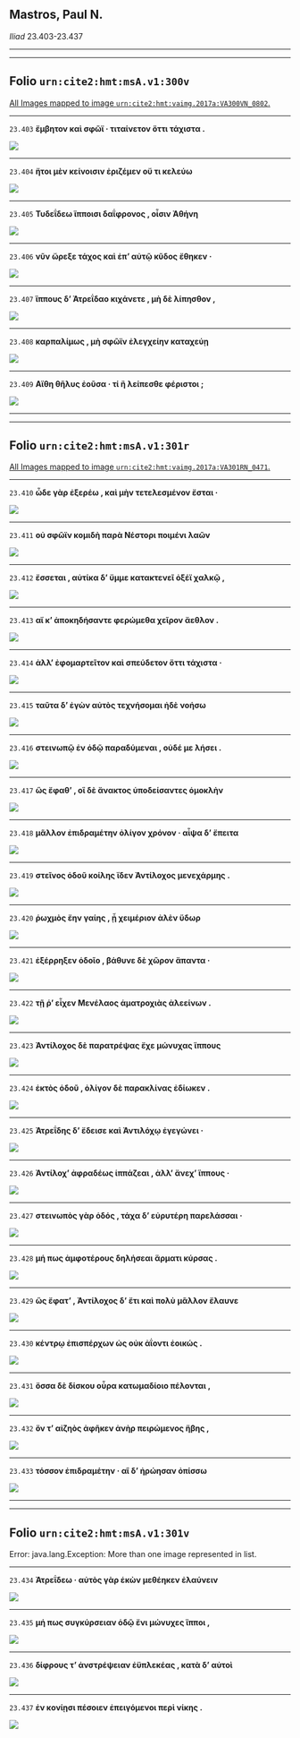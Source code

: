 ## Mastros, Paul N.

*Iliad* 23.403-23.437

---

---

## **Folio `urn:cite2:hmt:msA.v1:300v`**



[All Images mapped to image `urn:cite2:hmt:vaimg.2017a:VA300VN_0802`.](http://www.homermultitext.org/ict2/index.html?urn=urn:cite2:hmt:vaimg.2017a:VA300VN_0802@0.5002,0.5994,0.4044,0.02393&urn=urn:cite2:hmt:vaimg.2017a:VA300VN_0802@0.5042,0.6155,0.4014,0.02282&urn=urn:cite2:hmt:vaimg.2017a:VA300VN_0802@0.4974,0.6360,0.4184,0.02144&urn=urn:cite2:hmt:vaimg.2017a:VA300VN_0802@0.5022,0.6567,0.4245,0.01964&urn=urn:cite2:hmt:vaimg.2017a:VA300VN_0802@0.5048,0.6777,0.4245,0.02006&urn=urn:cite2:hmt:vaimg.2017a:VA300VN_0802@0.5048,0.6777,0.4245,0.02006&urn=urn:cite2:hmt:vaimg.2017a:VA300VN_0802@0.4978,0.6877,0.4385,0.02877)

---- 

 `23.403`  **ἔμβητον καὶ σφῶϊ · τιταίνετον ὅττι τάχιστα .** 

 <a href="http://www.homermultitext.org/ict2/index.html?urn=urn:cite2:hmt:vaimg.2017a:VA300VN_0802@0.5002,0.5994,0.4044,0.02393"><img src="http://beta.hpcc.uh.edu/scs/image/500/500/urn:cite2:hmt:vaimg.2017a:VA300VN_0802@0.5002,0.5994,0.4044,0.02393"/></a> 

---- 

 `23.404`  **ἤτοι μὲν κείνοισιν ἐριζέμεν οὔ τι κελεύω** 

 <a href="http://www.homermultitext.org/ict2/index.html?urn=urn:cite2:hmt:vaimg.2017a:VA300VN_0802@0.5042,0.6155,0.4014,0.02282"><img src="http://beta.hpcc.uh.edu/scs/image/500/500/urn:cite2:hmt:vaimg.2017a:VA300VN_0802@0.5042,0.6155,0.4014,0.02282"/></a> 

---- 

 `23.405`  **Τυδεΐδεω ἵπποισι δαΐφρονος , οἷσιν Ἀθήνη** 

 <a href="http://www.homermultitext.org/ict2/index.html?urn=urn:cite2:hmt:vaimg.2017a:VA300VN_0802@0.4974,0.6360,0.4184,0.02144"><img src="http://beta.hpcc.uh.edu/scs/image/500/500/urn:cite2:hmt:vaimg.2017a:VA300VN_0802@0.4974,0.6360,0.4184,0.02144"/></a> 

---- 

 `23.406`  **νῦν ὤρεξε τάχος καὶ ἐπʼ αὐτῷ κῦδος ἔθηκεν ·** 

 <a href="http://www.homermultitext.org/ict2/index.html?urn=urn:cite2:hmt:vaimg.2017a:VA300VN_0802@0.5022,0.6567,0.4245,0.01964"><img src="http://beta.hpcc.uh.edu/scs/image/500/500/urn:cite2:hmt:vaimg.2017a:VA300VN_0802@0.5022,0.6567,0.4245,0.01964"/></a> 

---- 

 `23.407`  **ἵππους δʼ Ἀτρεΐδαο κιχάνετε , μὴ δὲ λίπησθον ,** 

 <a href="http://www.homermultitext.org/ict2/index.html?urn=urn:cite2:hmt:vaimg.2017a:VA300VN_0802@0.5048,0.6777,0.4245,0.02006"><img src="http://beta.hpcc.uh.edu/scs/image/500/500/urn:cite2:hmt:vaimg.2017a:VA300VN_0802@0.5048,0.6777,0.4245,0.02006"/></a> 

---- 

 `23.408`  **καρπαλίμως , μὴ σφῶϊν ἐλεγχείην καταχεύῃ** 

 <a href="http://www.homermultitext.org/ict2/index.html?urn=urn:cite2:hmt:vaimg.2017a:VA300VN_0802@0.5048,0.6777,0.4245,0.02006"><img src="http://beta.hpcc.uh.edu/scs/image/500/500/urn:cite2:hmt:vaimg.2017a:VA300VN_0802@0.5048,0.6777,0.4245,0.02006"/></a> 

---- 

 `23.409`  **Αἴθη θῆλυς ἐοῦσα · τί ἢ λείπεσθε φέριστοι ;** 

 <a href="http://www.homermultitext.org/ict2/index.html?urn=urn:cite2:hmt:vaimg.2017a:VA300VN_0802@0.4978,0.6877,0.4385,0.02877"><img src="http://beta.hpcc.uh.edu/scs/image/500/500/urn:cite2:hmt:vaimg.2017a:VA300VN_0802@0.4978,0.6877,0.4385,0.02877"/></a> 

---

---

## **Folio `urn:cite2:hmt:msA.v1:301r`**



[All Images mapped to image `urn:cite2:hmt:vaimg.2017a:VA301RN_0471`.](http://www.homermultitext.org/ict2/index.html?urn=urn:cite2:hmt:vaimg.2017a:VA301RN_0471@0.2058,0.2220,0.3989,0.02863&urn=urn:cite2:hmt:vaimg.2017a:VA301RN_0471@0.2082,0.2416,0.4013,0.02877&urn=urn:cite2:hmt:vaimg.2017a:VA301RN_0471@0.2062,0.2617,0.4259,0.02683&urn=urn:cite2:hmt:vaimg.2017a:VA301RN_0471@0.2027,0.2830,0.4199,0.02545&urn=urn:cite2:hmt:vaimg.2017a:VA301RN_0471@0.2102,0.3053,0.3959,0.02199&urn=urn:cite2:hmt:vaimg.2017a:VA301RN_0471@0.2025,0.3216,0.4064,0.02614&urn=urn:cite2:hmt:vaimg.2017a:VA301RN_0471@0.2045,0.3433,0.4156,0.02393&urn=urn:cite2:hmt:vaimg.2017a:VA301RN_0471@0.2080,0.3617,0.4180,0.02434&urn=urn:cite2:hmt:vaimg.2017a:VA301RN_0471@0.2128,0.3827,0.4407,0.02061&urn=urn:cite2:hmt:vaimg.2017a:VA301RN_0471@0.2080,0.4004,0.4422,0.02545&urn=urn:cite2:hmt:vaimg.2017a:VA301RN_0471@0.2039,0.4201,0.4208,0.02545&urn=urn:cite2:hmt:vaimg.2017a:VA301RN_0471@0.2014,0.4365,0.4001,0.02766&urn=urn:cite2:hmt:vaimg.2017a:VA301RN_0471@0.2069,0.4573,0.4223,0.02628&urn=urn:cite2:hmt:vaimg.2017a:VA301RN_0471@0.2019,0.4788,0.4254,0.02628&urn=urn:cite2:hmt:vaimg.2017a:VA301RN_0471@0.1999,0.4945,0.4289,0.02476&urn=urn:cite2:hmt:vaimg.2017a:VA301RN_0471@0.2015,0.5122,0.4029,0.02407&urn=urn:cite2:hmt:vaimg.2017a:VA301RN_0471@0.2015,0.5122,0.4029,0.02407&urn=urn:cite2:hmt:vaimg.2017a:VA301RN_0471@0.1979,0.5538,0.4539,0.02337&urn=urn:cite2:hmt:vaimg.2017a:VA301RN_0471@0.2025,0.5736,0.4493,0.02172&urn=urn:cite2:hmt:vaimg.2017a:VA301RN_0471@0.1875,0.5834,0.4567,0.03209&urn=urn:cite2:hmt:vaimg.2017a:VA301RN_0471@0.1936,0.6097,0.4401,0.02337&urn=urn:cite2:hmt:vaimg.2017a:VA301RN_0471@0.1925,0.6272,0.4165,0.02545&urn=urn:cite2:hmt:vaimg.2017a:VA301RN_0471@0.1960,0.6463,0.4366,0.02808&urn=urn:cite2:hmt:vaimg.2017a:VA301RN_0471@0.1968,0.6643,0.4154,0.02711)

---- 

 `23.410`  **ὧδε γὰρ ἐξερέω , καὶ μὴν τετελεσμένον ἔσται ·** 

 <a href="http://www.homermultitext.org/ict2/index.html?urn=urn:cite2:hmt:vaimg.2017a:VA301RN_0471@0.2058,0.2220,0.3989,0.02863"><img src="http://beta.hpcc.uh.edu/scs/image/500/500/urn:cite2:hmt:vaimg.2017a:VA301RN_0471@0.2058,0.2220,0.3989,0.02863"/></a> 

---- 

 `23.411`  **οὐ σφῶϊν κομιδὴ παρὰ Νέστορι ποιμένι λαῶν** 

 <a href="http://www.homermultitext.org/ict2/index.html?urn=urn:cite2:hmt:vaimg.2017a:VA301RN_0471@0.2082,0.2416,0.4013,0.02877"><img src="http://beta.hpcc.uh.edu/scs/image/500/500/urn:cite2:hmt:vaimg.2017a:VA301RN_0471@0.2082,0.2416,0.4013,0.02877"/></a> 

---- 

 `23.412`  **ἔσσεται , αὐτίκα δʼ ὔμμε κατακτενεῖ ὀξέϊ χαλκῷ ,** 

 <a href="http://www.homermultitext.org/ict2/index.html?urn=urn:cite2:hmt:vaimg.2017a:VA301RN_0471@0.2062,0.2617,0.4259,0.02683"><img src="http://beta.hpcc.uh.edu/scs/image/500/500/urn:cite2:hmt:vaimg.2017a:VA301RN_0471@0.2062,0.2617,0.4259,0.02683"/></a> 

---- 

 `23.413`  **αἴ κʼ ἀποκηδήσαντε φερώμεθα χεῖρον ἄεθλον .** 

 <a href="http://www.homermultitext.org/ict2/index.html?urn=urn:cite2:hmt:vaimg.2017a:VA301RN_0471@0.2027,0.2830,0.4199,0.02545"><img src="http://beta.hpcc.uh.edu/scs/image/500/500/urn:cite2:hmt:vaimg.2017a:VA301RN_0471@0.2027,0.2830,0.4199,0.02545"/></a> 

---- 

 `23.414`  **ἀλλʼ ἐφομαρτεῖτον καὶ σπεύδετον ὅττι τάχιστα ·** 

 <a href="http://www.homermultitext.org/ict2/index.html?urn=urn:cite2:hmt:vaimg.2017a:VA301RN_0471@0.2102,0.3053,0.3959,0.02199"><img src="http://beta.hpcc.uh.edu/scs/image/500/500/urn:cite2:hmt:vaimg.2017a:VA301RN_0471@0.2102,0.3053,0.3959,0.02199"/></a> 

---- 

 `23.415`  **ταῦτα δʼ ἐγὼν αὐτὸς τεχνήσομαι ἠδὲ νοήσω** 

 <a href="http://www.homermultitext.org/ict2/index.html?urn=urn:cite2:hmt:vaimg.2017a:VA301RN_0471@0.2025,0.3216,0.4064,0.02614"><img src="http://beta.hpcc.uh.edu/scs/image/500/500/urn:cite2:hmt:vaimg.2017a:VA301RN_0471@0.2025,0.3216,0.4064,0.02614"/></a> 

---- 

 `23.416`  **στεινωπῷ ἐν ὁδῷ παραδύμεναι , οὐδέ με λήσει .** 

 <a href="http://www.homermultitext.org/ict2/index.html?urn=urn:cite2:hmt:vaimg.2017a:VA301RN_0471@0.2045,0.3433,0.4156,0.02393"><img src="http://beta.hpcc.uh.edu/scs/image/500/500/urn:cite2:hmt:vaimg.2017a:VA301RN_0471@0.2045,0.3433,0.4156,0.02393"/></a> 

---- 

 `23.417`  **ὣς ἔφαθʼ , οἳ δὲ ἄνακτος ὑποδείσαντες ὁμοκλὴν** 

 <a href="http://www.homermultitext.org/ict2/index.html?urn=urn:cite2:hmt:vaimg.2017a:VA301RN_0471@0.2080,0.3617,0.4180,0.02434"><img src="http://beta.hpcc.uh.edu/scs/image/500/500/urn:cite2:hmt:vaimg.2017a:VA301RN_0471@0.2080,0.3617,0.4180,0.02434"/></a> 

---- 

 `23.418`  **μᾶλλον ἐπιδραμέτην ὀλίγον χρόνον · αἶψα δʼ ἔπειτα** 

 <a href="http://www.homermultitext.org/ict2/index.html?urn=urn:cite2:hmt:vaimg.2017a:VA301RN_0471@0.2128,0.3827,0.4407,0.02061"><img src="http://beta.hpcc.uh.edu/scs/image/500/500/urn:cite2:hmt:vaimg.2017a:VA301RN_0471@0.2128,0.3827,0.4407,0.02061"/></a> 

---- 

 `23.419`  **στεῖνος ὁδοῦ κοίλης ἴδεν Ἀντίλοχος μενεχάρμης .** 

 <a href="http://www.homermultitext.org/ict2/index.html?urn=urn:cite2:hmt:vaimg.2017a:VA301RN_0471@0.2080,0.4004,0.4422,0.02545"><img src="http://beta.hpcc.uh.edu/scs/image/500/500/urn:cite2:hmt:vaimg.2017a:VA301RN_0471@0.2080,0.4004,0.4422,0.02545"/></a> 

---- 

 `23.420`  **ῥωχμὸς ἔην γαίης , ᾗ χειμέριον ἀλὲν ὕδωρ** 

 <a href="http://www.homermultitext.org/ict2/index.html?urn=urn:cite2:hmt:vaimg.2017a:VA301RN_0471@0.2039,0.4201,0.4208,0.02545"><img src="http://beta.hpcc.uh.edu/scs/image/500/500/urn:cite2:hmt:vaimg.2017a:VA301RN_0471@0.2039,0.4201,0.4208,0.02545"/></a> 

---- 

 `23.421`  **ἐξέρρηξεν ὁδοῖο , βάθυνε δὲ χῶρον ἅπαντα ·** 

 <a href="http://www.homermultitext.org/ict2/index.html?urn=urn:cite2:hmt:vaimg.2017a:VA301RN_0471@0.2014,0.4365,0.4001,0.02766"><img src="http://beta.hpcc.uh.edu/scs/image/500/500/urn:cite2:hmt:vaimg.2017a:VA301RN_0471@0.2014,0.4365,0.4001,0.02766"/></a> 

---- 

 `23.422`  **τῇ ῥʼ εἶχεν Μενέλαος ἁματροχιὰς ἀλεείνων .** 

 <a href="http://www.homermultitext.org/ict2/index.html?urn=urn:cite2:hmt:vaimg.2017a:VA301RN_0471@0.2069,0.4573,0.4223,0.02628"><img src="http://beta.hpcc.uh.edu/scs/image/500/500/urn:cite2:hmt:vaimg.2017a:VA301RN_0471@0.2069,0.4573,0.4223,0.02628"/></a> 

---- 

 `23.423`  **Ἀντίλοχος δὲ παρατρέψας ἔχε μώνυχας ἵππους** 

 <a href="http://www.homermultitext.org/ict2/index.html?urn=urn:cite2:hmt:vaimg.2017a:VA301RN_0471@0.2019,0.4788,0.4254,0.02628"><img src="http://beta.hpcc.uh.edu/scs/image/500/500/urn:cite2:hmt:vaimg.2017a:VA301RN_0471@0.2019,0.4788,0.4254,0.02628"/></a> 

---- 

 `23.424`  **ἐκτὸς ὁδοῦ , ὀλίγον δὲ παρακλίνας ἐδίωκεν .** 

 <a href="http://www.homermultitext.org/ict2/index.html?urn=urn:cite2:hmt:vaimg.2017a:VA301RN_0471@0.1999,0.4945,0.4289,0.02476"><img src="http://beta.hpcc.uh.edu/scs/image/500/500/urn:cite2:hmt:vaimg.2017a:VA301RN_0471@0.1999,0.4945,0.4289,0.02476"/></a> 

---- 

 `23.425`  **Ἀτρεΐδης δʼ ἔδεισε καὶ Ἀντιλόχῳ ἐγεγώνει ·** 

 <a href="http://www.homermultitext.org/ict2/index.html?urn=urn:cite2:hmt:vaimg.2017a:VA301RN_0471@0.2015,0.5122,0.4029,0.02407"><img src="http://beta.hpcc.uh.edu/scs/image/500/500/urn:cite2:hmt:vaimg.2017a:VA301RN_0471@0.2015,0.5122,0.4029,0.02407"/></a> 

---- 

 `23.426`  **Ἀντίλοχʼ ἀφραδέως ἱππάζεαι , ἀλλʼ ἄνεχʼ ἵππους ·** 

 <a href="http://www.homermultitext.org/ict2/index.html?urn=urn:cite2:hmt:vaimg.2017a:VA301RN_0471@0.2015,0.5122,0.4029,0.02407"><img src="http://beta.hpcc.uh.edu/scs/image/500/500/urn:cite2:hmt:vaimg.2017a:VA301RN_0471@0.2015,0.5122,0.4029,0.02407"/></a> 

---- 

 `23.427`  **στεινωπὸς γὰρ ὁδός , τάχα δʼ εὐρυτέρη παρελάσσαι ·** 

 <a href="http://www.homermultitext.org/ict2/index.html?urn=urn:cite2:hmt:vaimg.2017a:VA301RN_0471@0.1979,0.5538,0.4539,0.02337"><img src="http://beta.hpcc.uh.edu/scs/image/500/500/urn:cite2:hmt:vaimg.2017a:VA301RN_0471@0.1979,0.5538,0.4539,0.02337"/></a> 

---- 

 `23.428`  **μή πως ἀμφοτέρους δηλήσεαι ἅρματι κύρσας .** 

 <a href="http://www.homermultitext.org/ict2/index.html?urn=urn:cite2:hmt:vaimg.2017a:VA301RN_0471@0.2025,0.5736,0.4493,0.02172"><img src="http://beta.hpcc.uh.edu/scs/image/500/500/urn:cite2:hmt:vaimg.2017a:VA301RN_0471@0.2025,0.5736,0.4493,0.02172"/></a> 

---- 

 `23.429`  **ὣς ἔφατʼ , Ἀντίλοχος δʼ ἔτι καὶ πολὺ μᾶλλον ἔλαυνε** 

 <a href="http://www.homermultitext.org/ict2/index.html?urn=urn:cite2:hmt:vaimg.2017a:VA301RN_0471@0.1875,0.5834,0.4567,0.03209"><img src="http://beta.hpcc.uh.edu/scs/image/500/500/urn:cite2:hmt:vaimg.2017a:VA301RN_0471@0.1875,0.5834,0.4567,0.03209"/></a> 

---- 

 `23.430`  **κέντρῳ ἐπισπέρχων ὡς οὐκ ἀΐοντι ἐοικώς .** 

 <a href="http://www.homermultitext.org/ict2/index.html?urn=urn:cite2:hmt:vaimg.2017a:VA301RN_0471@0.1936,0.6097,0.4401,0.02337"><img src="http://beta.hpcc.uh.edu/scs/image/500/500/urn:cite2:hmt:vaimg.2017a:VA301RN_0471@0.1936,0.6097,0.4401,0.02337"/></a> 

---- 

 `23.431`  **ὅσσα δὲ δίσκου οὖρα κατωμαδίοιο πέλονται ,** 

 <a href="http://www.homermultitext.org/ict2/index.html?urn=urn:cite2:hmt:vaimg.2017a:VA301RN_0471@0.1925,0.6272,0.4165,0.02545"><img src="http://beta.hpcc.uh.edu/scs/image/500/500/urn:cite2:hmt:vaimg.2017a:VA301RN_0471@0.1925,0.6272,0.4165,0.02545"/></a> 

---- 

 `23.432`  **ὅν τʼ αἰζηὸς ἀφῆκεν ἀνὴρ πειρώμενος ἥβης ,** 

 <a href="http://www.homermultitext.org/ict2/index.html?urn=urn:cite2:hmt:vaimg.2017a:VA301RN_0471@0.1960,0.6463,0.4366,0.02808"><img src="http://beta.hpcc.uh.edu/scs/image/500/500/urn:cite2:hmt:vaimg.2017a:VA301RN_0471@0.1960,0.6463,0.4366,0.02808"/></a> 

---- 

 `23.433`  **τόσσον ἐπιδραμέτην · αἳ δʼ ἠρώησαν ὀπίσσω** 

 <a href="http://www.homermultitext.org/ict2/index.html?urn=urn:cite2:hmt:vaimg.2017a:VA301RN_0471@0.1968,0.6643,0.4154,0.02711"><img src="http://beta.hpcc.uh.edu/scs/image/500/500/urn:cite2:hmt:vaimg.2017a:VA301RN_0471@0.1968,0.6643,0.4154,0.02711"/></a> 

---

---

## **Folio `urn:cite2:hmt:msA.v1:301v`**



Error: java.lang.Exception: More than one image represented in list.

---- 

 `23.434`  **Ἀτρεΐδεω · αὐτὸς γὰρ ἑκὼν μεθέηκεν ἐλαύνειν** 

 <a href="http://www.homermultitext.org/ict2/index.html?urn=urn:cite2:hmt:vaimg.2017a:VA301RN_0471@0.1968,0.6643,0.4154,0.02711"><img src="http://beta.hpcc.uh.edu/scs/image/500/500/urn:cite2:hmt:vaimg.2017a:VA301RN_0471@0.1968,0.6643,0.4154,0.02711"/></a> 

---- 

 `23.435`  **μή πως συγκύρσειαν ὁδῷ ἔνι μώνυχες ἵπποι ,** 

 <a href="http://www.homermultitext.org/ict2/index.html?urn=urn:cite2:hmt:vaimg.2017a:VA301RN_0471@0.1968,0.6643,0.4154,0.02711"><img src="http://beta.hpcc.uh.edu/scs/image/500/500/urn:cite2:hmt:vaimg.2017a:VA301RN_0471@0.1968,0.6643,0.4154,0.02711"/></a> 

---- 

 `23.436`  **δίφρους τʼ ἀνστρέψειαν ἐϋπλεκέας , κατὰ δʼ αὐτοὶ** 

 <a href="http://www.homermultitext.org/ict2/index.html?urn=urn:cite2:hmt:vaimg.2017a:VA301VN_0803@0.4845,0.2957,0.4132,0.01895"><img src="http://beta.hpcc.uh.edu/scs/image/500/500/urn:cite2:hmt:vaimg.2017a:VA301VN_0803@0.4845,0.2957,0.4132,0.01895"/></a> 

---- 

 `23.437`  **ἐν κονίῃσι πέσοιεν ἐπειγόμενοι περὶ νίκης .** 

 <a href="http://www.homermultitext.org/ict2/index.html?urn=urn:cite2:hmt:vaimg.2017a:VA301VN_0803@0.4871,0.3147,0.3994,0.01867"><img src="http://beta.hpcc.uh.edu/scs/image/500/500/urn:cite2:hmt:vaimg.2017a:VA301VN_0803@0.4871,0.3147,0.3994,0.01867"/></a> 